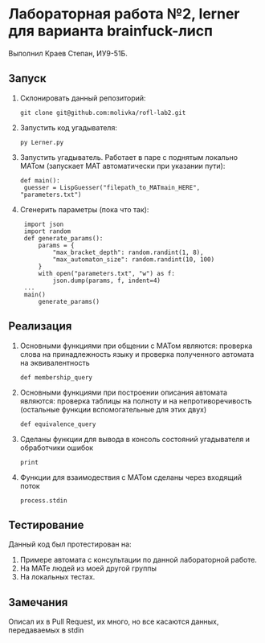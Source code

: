 # Лабораторная работа №2, lerner для варианта brainfuck-лисп

Выполнил Краев Степан, ИУ9-51Б.

## Запуск
1. Склонировать данный репозиторий:
    ```
    git clone git@github.com:molivka/rofl-lab2.git
    ```
2. Запустить код угадывателя:
    ```
    py Lerner.py
    ```
3. Запустить угадыватель. Работает в паре с поднятым локально МАТом (запускает МАТ автоматически при указании пути):
   ```
   def main():
    guesser = LispGuesser("filepath_to_MATmain_HERE", "parameters.txt")
   ```
4. Сгенерить параметры (пока что так):
   ```
    import json
    import random
    def generate_params():
        params = {
            "max_bracket_depth": random.randint(1, 8),
            "max_automaton_size": random.randint(10, 100)
        }
        with open("parameters.txt", "w") as f:
            json.dump(params, f, indent=4)
    ...
    main()
        generate_params()
    ```

## Реализация
1. Основными функциями при общении с МАТом являются: проверка слова на принадлежность языку и проверка полученного автомата на эквивалентность
    ```
    def membership_query 
    ```
2. Основными функциями при построении описания автомата являются: проверка таблицы на полноту и на непротиворечивость (остальные функции вспомогательные для этих двух)
    ```
    def equivalence_query
    ```
3. Сделаны функции для вывода в консоль состояний угадывателя и обработчики ошибок
    ```
    print
    ```
4. Функции для взаимодествия с МАТом сделаны через входящий поток
    ```
    process.stdin
    ```

## Тестирование
Данный код был протестирован на:
   1. Примере автомата с консультации по данной лабораторной работе.
   3. На МАТе людей из моей другой группы
   4. На локальных тестах.

## Замечания
Описал их в Pull Request, их много, но все касаются данных, передаваемых в stdin
